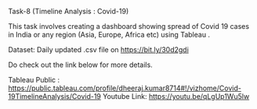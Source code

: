 Task-8 (Timeline Analysis : Covid-19)

This task involves creating a dashboard showing spread of Covid 19 cases in India or any
region (Asia, Europe, Africa etc) using Tableau .

Dataset: Daily updated .csv file on https://bit.ly/30d2gdi

Do check out the link below for more details.

Tableau Public : https://public.tableau.com/profile/dheeraj.kumar8714#!/vizhome/Covid-19TimelineAnalysis/Covid-19
Youtube Link: https://youtu.be/qLgUp1Wu5lw
